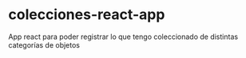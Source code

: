 # colecciones-react-app
App react para poder registrar lo que tengo coleccionado de distintas categorías de objetos
